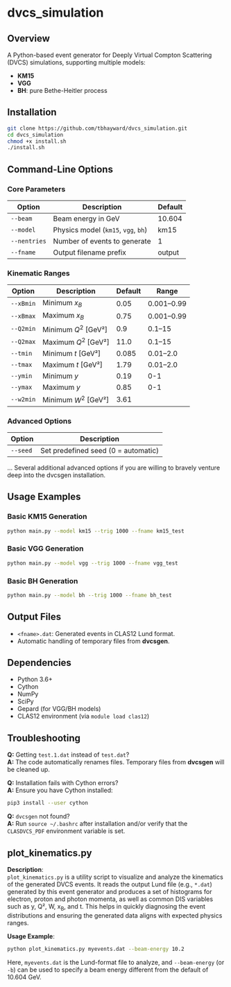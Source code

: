 # dvcs_simulation

## Overview

A Python-based event generator for Deeply Virtual Compton Scattering (DVCS) simulations, supporting multiple models:

- **KM15**
- **VGG**
- **BH**: pure Bethe-Heitler process

## Installation

```bash
git clone https://github.com/tbhayward/dvcs_simulation.git
cd dvcs_simulation
chmod +x install.sh
./install.sh
```

## Command-Line Options

### Core Parameters

| Option    	| Description                           | Default  |
|---------------|---------------------------------------|----------|
| `--beam`  	| Beam energy in GeV                    | 10.604   |
| `--model` 	| Physics model (`km15`, `vgg`, `bh`)   | km15     |
| `--nentries`  | Number of events to generate          | 1        |
| `--fname` 	| Output filename prefix                | output   |

### Kinematic Ranges

| Option     | Description              | Default | Range      |
|------------|--------------------------|---------|------------|
| `--xBmin`  | Minimum $x_B$            | 0.05    | 0.001–0.99 |
| `--xBmax`  | Maximum $x_B$            | 0.75    | 0.001–0.99 |
| `--Q2min`  | Minimum $Q^2$ [GeV²]     | 0.9     | 0.1–15     |
| `--Q2max`  | Maximum $Q^2$ [GeV²]     | 11.0    | 0.1–15     |
| `--tmin`   | Minimum $t$ [GeV²]       | 0.085   | 0.01–2.0   |
| `--tmax`   | Maximum $t$ [GeV²]       | 1.79    | 0.01–2.0   |
| `--ymin`   | Minimum $y$ 		        | 0.19	  | 0-1        |
| `--ymax`   | Maximum $y$ 	            | 0.85    | 0-1        |
| `--w2min`  | Minimum $W^2$ [GeV²]     | 3.61    |  		   |


### Advanced Options

| Option      | Description                                  |
|-------------|----------------------------------------------|
| `--seed`    | Set predefined seed (0 = automatic)          |

... Several additional advanced options if you are willing to bravely venture deep into the dvcsgen installation.

## Usage Examples

### Basic KM15 Generation

```bash
python main.py --model km15 --trig 1000 --fname km15_test
```

### Basic VGG Generation

```bash
python main.py --model vgg --trig 1000 --fname vgg_test
```

### Basic BH Generation

```bash
python main.py --model bh --trig 1000 --fname bh_test
```

## Output Files

- `<fname>.dat`: Generated events in CLAS12 Lund format.
- Automatic handling of temporary files from **dvcsgen**.

## Dependencies

- Python 3.6+
- Cython
- NumPy
- SciPy
- Gepard (for VGG/BH models)
- CLAS12 environment (via `module load clas12`)

## Troubleshooting

**Q:** Getting `test.1.dat` instead of `test.dat`?  
**A:** The code automatically renames files. Temporary files from **dvcsgen** will be cleaned up.

**Q:** Installation fails with Cython errors?  
**A:** Ensure you have Cython installed:
```bash
pip3 install --user cython
```
**Q:** `dvcsgen` not found?  
**A:** Run `source ~/.bashrc` after installation and/or verify that the `CLASDVCS_PDF` environment variable is set.



## plot_kinematics.py

**Description**:  
`plot_kinematics.py` is a utility script to visualize and analyze the kinematics of the generated DVCS events. It reads the output Lund file (e.g., `*.dat`) generated by this event generator and produces a set of histograms for electron, proton and photon momenta, as well as common DIS variables such as y, Q², W, x<sub>B</sub>, and t. This helps in quickly diagnosing the event distributions and ensuring the generated data aligns with expected physics ranges.

**Usage Example**:  
```bash
python plot_kinematics.py myevents.dat --beam-energy 10.2
```
Here, `myevents.dat` is the Lund-format file to analyze, and `--beam-energy` (or `-b`) can be used to specify a beam energy different from the default of 10.604 GeV.